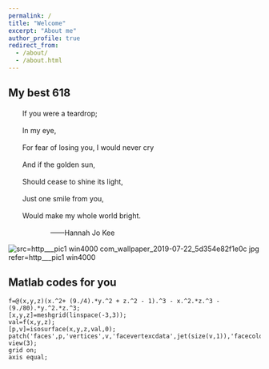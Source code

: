 ```yaml
---
permalink: /
title: "Welcome"
excerpt: "About me"
author_profile: true
redirect_from: 
  - /about/
  - /about.html
---
```


My best 618
------

　　If you were a teardrop;

　　In my eye,

　　For fear of losing you, I would never cry

　　And if the golden sun,

　　Should cease to shine its light,

　　Just one smile from you,

　　Would make my whole world bright.

　　　　　　——Hannah Jo Kee

![src=http___pic1 win4000 com_wallpaper_2019-07-22_5d354e82f1e0c jpg refer=http___pic1 win4000](https://user-images.githubusercontent.com/54856248/118769660-ff30a680-b8b2-11eb-955b-216230ba45a0.jpg)

Matlab codes for you
------
    f=@(x,y,z)(x.^2+ (9./4).*y.^2 + z.^2 - 1).^3 - x.^2.*z.^3 - (9./80).*y.^2.*z.^3;
    [x,y,z]=meshgrid(linspace(-3,3));
    val=f(x,y,z);
    [p,v]=isosurface(x,y,z,val,0);
    patch('faces',p,'vertices',v,'facevertexcdata',jet(size(v,1)),'facecolor','w','edgecolor','flat');
    view(3);
    grid on;
    axis equal;
